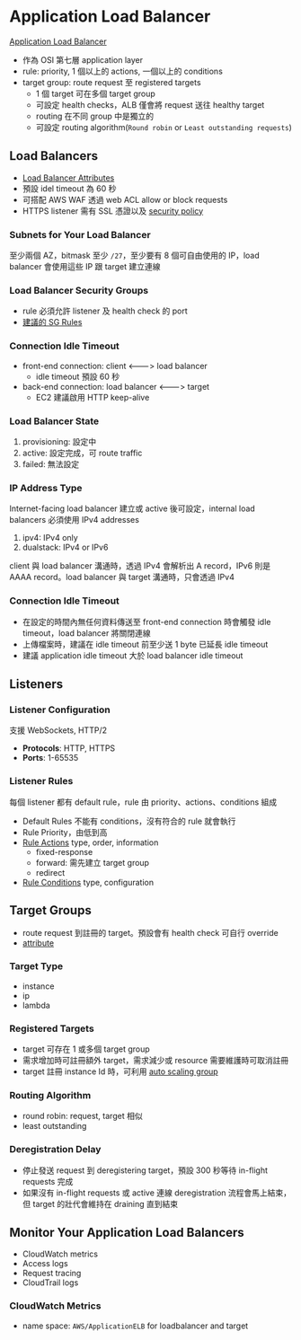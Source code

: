 # Application Load Balancer

[Application Load Balancer](https://docs.aws.amazon.com/elasticloadbalancing/latest/application/introduction.html)

* 作為 OSI 第七層 application layer
* rule: priority, 1 個以上的 actions, 一個以上的 conditions
* target group: route request 至 registered targets
  * 1 個 target 可在多個 target group
  * 可設定 health checks，ALB 僅會將 request 送往 healthy target
  * routing 在不同 group 中是獨立的
  * 可設定 routing algorithm\(`Round robin` or `Least outstanding requests`\)

## Load Balancers <a id="application-load-balancers"></a>

* [Load Balancer Attributes](https://docs.aws.amazon.com/elasticloadbalancing/latest/application/application-load-balancers.html#load-balancer-attributes)
* 預設 idel timeout 為 60 秒
* 可搭配 AWS WAF 透過 web ACL allow or block requests
* HTTPS listener 需有 SSL 憑證以及 [security policy](https://docs.aws.amazon.com/elasticloadbalancing/latest/application/create-https-listener.html#describe-ssl-policies)

### Subnets for Your Load Balancer <a id="subnets-load-balancer"></a>

至少兩個 AZ，bitmask 至少 `/27`，至少要有 8 個可自由使用的 IP，load balancer 會使用這些 IP 跟 target 建立連線

### Load Balancer Security Groups <a id="load-balancer-security-groups"></a>

* rule 必須允許 listener 及 health check 的 port
* [建議的 SG Rules](https://docs.aws.amazon.com/elasticloadbalancing/latest/application/load-balancer-update-security-groups.html#security-group-recommended-rules)

### Connection Idle Timeout <a id="connection-idle-timeout"></a>

* front-end connection: client &lt;---&gt; load balancer
  * idle timeout 預設 60 秒
* back-end connection: load balancer &lt;---&gt; target
  * EC2 建議啟用 HTTP keep-alive

### Load Balancer State <a id="load-balancer-state"></a>

1. provisioning: 設定中
2. active: 設定完成，可 route traffic
3. failed: 無法設定

### IP Address Type <a id="ip-address-type"></a>

Internet-facing load balancer 建立或 active 後可設定，internal load balancers 必須使用 IPv4 addresses

1. ipv4: IPv4 only
2. dualstack: IPv4 or IPv6

client 與 load balancer 溝通時，透過 IPv4 會解析出 A record，IPv6 則是 AAAA record。load balancer 與 target 溝通時，只會透過 IPv4

### Connection Idle Timeout <a id="connection-idle-timeout"></a>

* 在設定的時間內無任何資料傳送至 front-end connection 時會觸發 idle timeout，load balancer 將關閉連線
* 上傳檔案時，建議在 idle timeout 前至少送 1 byte 已延長 idle timeout
* 建議 application idle timeout 大於 load balancer idle timeout

## Listeners <a id="load-balancer-listeners"></a>

### Listener Configuration <a id="listener-configuration"></a>

支援 WebSockets, HTTP/2

* **Protocols**: HTTP, HTTPS
* **Ports**: 1-65535

### Listener Rules <a id="listener-rules"></a>

每個 listener 都有 default rule，rule 由 priority、actions、conditions 組成

* Default Rules 不能有 conditions，沒有符合的 rule 就會執行
* Rule Priority，由低到高
* [Rule Actions](https://docs.aws.amazon.com/elasticloadbalancing/latest/application/load-balancer-listeners.html#rule-action-types) type, order, information
  * fixed-response
  * forward: 需先建立 target group
  * redirect
* [Rule Conditions](https://docs.aws.amazon.com/elasticloadbalancing/latest/application/load-balancer-listeners.html#rule-condition-types) type, configuration

## Target Groups <a id="load-balancer-target-groups"></a>

* route request 到註冊的 target。預設會有 health check 可自行 override
* [attribute](https://docs.aws.amazon.com/elasticloadbalancing/latest/application/load-balancer-target-groups.html#target-group-attributes)

### Target Type <a id="target-type"></a>

* instance
* ip
* lambda

### Registered Targets <a id="registered-targets"></a>

* target 可存在 1 或多個 target group
* 需求增加時可註冊額外 target，需求減少或 resource 需要維護時可取消註冊
* target 註冊 instance Id 時，可利用 [auto scaling group](https://docs.aws.amazon.com/autoscaling/ec2/userguide/attach-load-balancer-asg.html)

### Routing Algorithm <a id="modify-routing-algorithm"></a>

* round robin: request, target 相似
* least outstanding

### Deregistration Delay <a id="deregistration-delay"></a>

* 停止發送 request 到 deregistering target，預設 300 秒等待 in-flight requests 完成
* 如果沒有 in-flight requests 或 active 連線 deregistration 流程會馬上結束，但 target 的壯代會維持在 draining 直到結束

## Monitor Your Application Load Balancers <a id="load-balancer-monitoring"></a>

* CloudWatch metrics
* Access logs
* Request tracing
* CloudTrail logs

### CloudWatch Metrics

* name space:  `AWS/ApplicationELB` for loadbalancer and target

